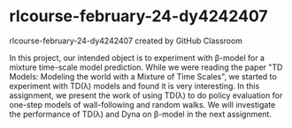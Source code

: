 # rlcourse-february-24-dy4242407
rlcourse-february-24-dy4242407 created by GitHub Classroom

In this project, our intended object is to experiment with  β-model for a mixture time-scale model prediction. While we were reading the paper "TD Models: Modeling the world with a Mixture of Time Scales", we started to experiment with TD(λ) models and found it is very interesting. In this assignment, we present the work of using TD(λ) to do policy evaluation for one-step models of wall-following and random walks. We will investigate the performance of TD(λ) and Dyna on  β-model in the next assignment.
